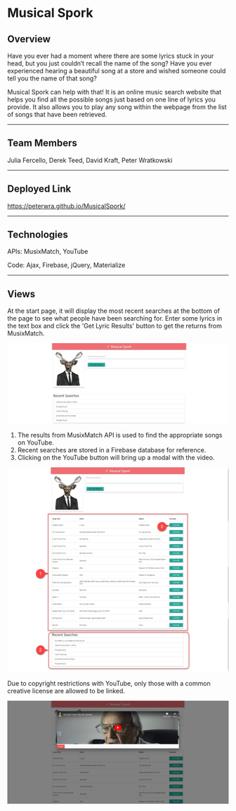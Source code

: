 # Musical Spork

## Overview

Have you ever had a moment where there are some lyrics stuck in your head, but you just couldn’t recall the name of the song? Have you ever experienced hearing a beautiful song at a store and wished someone could tell you the name of that song?

Musical Spork can help with that! It is an online music search website that helps you find all the possible songs just based on one line of lyrics you provide. It also allows you to play any song within the webpage from the list of songs that have been retrieved. 

---

## Team Members

Julia Fercello, Derek Teed, David Kraft, Peter Wratkowski

---

## Deployed Link

https://peterwra.github.io/MusicalSpork/

---

## Technologies

APIs: MusixMatch, YouTube

Code: Ajax, Firebase, jQuery, Materialize

---

## Views

At the start page, it will display the most recent searches at the bottom of the page to see what people have been searching for. Enter some lyrics in the text box and click the 'Get Lyric Results' button to get the returns from MusixMatch.

![Picture One](./assets/images/Readme/picture_01.jpg)

1. The results from MusixMatch API is used to find the appropriate songs on YouTube.
2. Recent searches are stored in a Firebase database for reference.
3. Clicking on the YouTube button will bring up a modal with the video.

![Picture Two](./assets/images/Readme/picture_02.jpg)

Due to copyright restrictions with YouTube, only those with a common creative license are allowed to be linked.

![Picture Three](./assets/images/Readme/picture_03.jpg)
